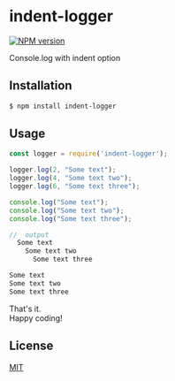 # indent-logger

[![NPM version](https://img.shields.io/npm/v/indent-logger.svg)](https://www.npmjs.com/package/indent-logger)

Console.log with indent option


## Installation

```sh
$ npm install indent-logger
```

## Usage

```js
const logger = require('indent-logger');

logger.log(2, "Some text");
logger.log(4, "Some text two");
logger.log(6, "Some text three");

console.log("Some text");
console.log("Some text two");
console.log("Some text three");
```
```js
//  output
  Some text
    Some text two
      Some text three

Some text
Some text two
Some text three
```



That's it.<br>
Happy coding!


## License

  [MIT](LICENSE)
